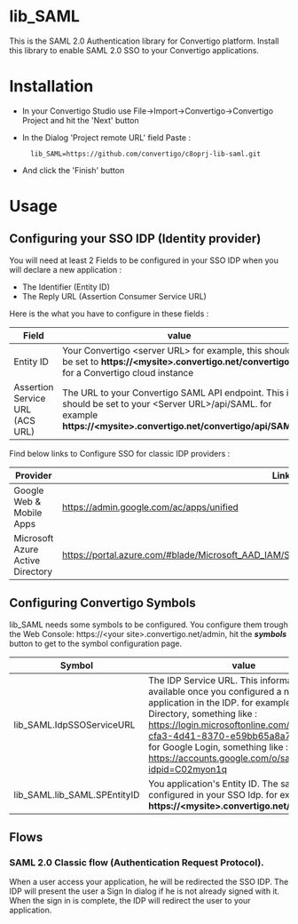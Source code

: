 # lib_SAML
This is the SAML 2.0 Authentication library for Convertigo platform. Install this library to enable SAML 2.0 SSO to your Convertigo applications.

# Installation

* In your Convertigo Studio use File->Import->Convertigo->Convertigo Project and hit the 'Next' button

* In the Dialog 'Project remote URL' field Paste :

        lib_SAML=https://github.com/convertigo/c8oprj-lib-saml.git

* And click the 'Finish' button

# Usage

## Configuring your SSO IDP (Identity provider)

You will need at least 2 Fields to be configured in your SSO IDP when you will declare a new application :
 * The Identifier (Entity ID) 
 * The Reply URL (Assertion Consumer Service URL)

Here is the what you have to configure in these fields :

Field | value
------| ------
Entity ID | Your Convertigo &lt;server URL&gt; for example, this should be set to __https://&lt;mysite&gt;.convertigo.net/convertigo__ for a Convertigo cloud instance
Assertion Service URL (ACS URL) | The URL to your Convertigo SAML API endpoint. This is should be set to your &lt;Server URL&gt;/api/SAML. for example __https://&lt;mysite&gt;.convertigo.net/convertigo/api/SAML__

Find below links to Configure SSO for classic IDP providers :

Provider | Link
-------- | ------------
Google Web & Mobile Apps |  https://admin.google.com/ac/apps/unified
Microsoft Azure Active Directory |  https://portal.azure.com/#blade/Microsoft_AAD_IAM/StartboardApplicationsMenuBlade/AllApps/menuId/



## Configuring Convertigo Symbols

lib_SAML needs some symbols to be configured. You configure them trough the Web Console: https://&lt;your site&gt;.convertigo.net/admin, hit the ___symbols___ button to get to the symbol configuration page.


Symbol  | value
------| ------
lib_SAML.IdpSSOServiceURL | The IDP Service URL. This information is available once you configured a new application in the IDP. for example for Azure Directory, something like : https://login.microsoftonline.com/8a22dd7e-cfa3-4d41-8370-e59bb65a8a72/saml2 or for Google Login, something like : https://accounts.google.com/o/saml2/idp?idpid=C02myon1q
lib_SAML.lib_SAML.SPEntityID | You application's Entity ID. The same you configured in your SSO Idp. for example : __https://&lt;mysite&gt;.convertigo.net/convertigo__ 


## Flows

### SAML 2.0 Classic flow (Authentication Request Protocol).

When a user access your application, he will be redirected the SSO IDP. The IDP will present the user a Sign In dialog if he is not already signed with it. When the sign in is complete, the IDP will redirect the user to your application.

